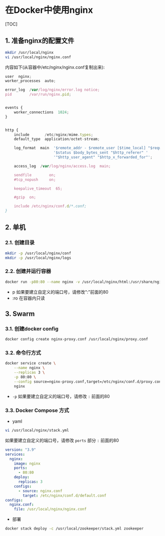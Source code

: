 # 在Docker中使用nginx

[TOC]

## 1. 准备nginx的配置文件

```sh
mkdir /usr/local/nginx
vi /usr/local/nginx/nginx.conf
```

内容如下(从容器中/etc/nginx/nginx.conf复制出来):

```js
user  nginx;
worker_processes  auto;

error_log  /var/log/nginx/error.log notice;
pid        /var/run/nginx.pid;


events {
    worker_connections  1024;
}


http {
    include       /etc/nginx/mime.types;
    default_type  application/octet-stream;

    log_format  main  '$remote_addr - $remote_user [$time_local] "$request" '
                      '$status $body_bytes_sent "$http_referer" '
                      '"$http_user_agent" "$http_x_forwarded_for"';

    access_log  /var/log/nginx/access.log  main;

    sendfile        on;
    #tcp_nopush     on;

    keepalive_timeout  65;

    #gzip  on;

    include /etc/nginx/conf.d/*.conf;
}
```

## 2. 单机

### 2.1. 创建目录

```sh
mkdir -p /usr/local/nginx/conf
mkdir -p /usr/local/nginx/logs
```

### 2.2. 创建并运行容器

```sh
docker run -p80:80 --name nginx -v /usr/local/nginx/html:/usr/share/nginx/html:ro -v /usr/local/nginx/conf/nginx.conf:/etc/nginx/nginx.conf:ro -v /usr/local/nginx/logs:/var/log/nginx -d nginx
```

- p
  如果要建立自定义的端口号，请修改“:”前面的80
- :ro
  在容器内只读

## 3. Swarm

### 3.1. 创建docker config

```sh
docker config create nginx-proxy.conf /usr/local/nginx/proxy.conf
```

### 3.2. 命令行方式

```sh
docker service create \
    --name nginx \
    --replicas 3 \
    -p 80:80 \
    --config source=nginx-proxy.conf,target=/etc/nginx/conf.d/proxy.conf \
    nginx
```

- `-p`
  如果要建立自定义的端口号，请修改 `:` 前面的80

### 3.3. Docker Compose 方式

- yaml

```sh
vi /usr/local/nginx/stack.yml
```

如果要建立自定义的端口号，请修改 `ports` 部分 `:` 前面的80

```yaml
version: "3.9"
services:
  nginx:
    image: nginx
    ports:
      - 80:80
    deploy:
      replicas: 3
    configs:
      - source: nginx.conf
        target: /etc/nginx/conf.d/default.conf
configs:
  nginx.conf:
    file: /usr/local/nginx/nginx.conf
```

- 部署

```sh
docker stack deploy -c /usr/local/zookeeper/stack.yml zookeeper
```
